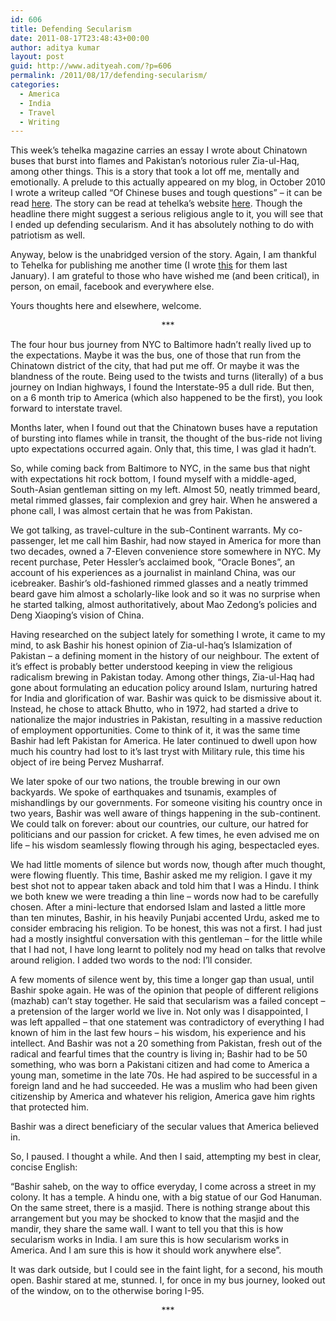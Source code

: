 ```yaml
---
id: 606
title: Defending Secularism
date: 2011-08-17T23:48:43+00:00
author: aditya kumar
layout: post
guid: http://www.adityeah.com/?p=606
permalink: /2011/08/17/defending-secularism/
categories:
  - America
  - India
  - Travel
  - Writing
---
```

This week&#8217;s tehelka magazine carries an essay I wrote about Chinatown buses that burst into flames and Pakistan&#8217;s notorious ruler Zia-ul-Haq, among other things. This is a story that took a lot off me, mentally and emotionally. A prelude to this actually appeared on my blog, in October 2010 I wrote a writeup called &#8220;Of Chinese buses and tough questions&#8221; &#8211; it can be read [here](http://www.adityeah.com/2010/10/08/chinese-buses-and-tough-questions/). The story can be read at tehelka&#8217;s website [here](http://tehelka.com/story_main50.asp?filename=hub2008711personal.asp). Though the headline there might suggest a serious religious angle to it, you will see that I ended up defending secularism. And it has absolutely nothing to do with patriotism as well.

Anyway, below is the unabridged version of the story. Again, I am thankful to Tehelka for publishing me another time (I wrote [this](http://www.adityeah.com/2011/01/31/scales-of-success-2/) for them last January). I am grateful to those who have wished me (and been critical), in person, on email, facebook and everywhere else. 

Yours thoughts here and elsewhere, welcome.

<div align="center">
  ***
</div>

The four hour bus journey from NYC to Baltimore hadn&#8217;t really lived up to the expectations. Maybe it was the bus, one of those that run from the Chinatown district of the city, that had put me off. Or maybe it was the blandness of the route. Being used to the twists and turns (literally) of a bus journey on Indian highways, I found the Interstate-95 a dull ride. But then, on a 6 month trip to America (which also happened to be the first), you look forward to interstate travel. 

Months later, when I found out that the Chinatown buses have a reputation of bursting into flames while in transit, the thought of the bus-ride not living upto expectations occurred again. Only that, this time, I was glad it hadn&#8217;t.

So, while coming back from Baltimore to NYC, in the same bus that night with expectations hit rock bottom, I found myself with a middle-aged, South-Asian gentleman sitting on my left. Almost 50, neatly trimmed beard, metal rimmed glasses, fair complexion and grey hair. When he answered a phone call, I was almost certain that he was from Pakistan.

We got talking, as travel-culture in the sub-Continent warrants. My co-passenger, let me call him Bashir, had now stayed in America for more than two decades, owned a 7-Eleven convenience store somewhere in NYC. My recent purchase, Peter Hessler&#8217;s acclaimed book, &#8220;Oracle Bones&#8221;, an account of his experiences as a journalist in mainland China, was our icebreaker. Bashir&#8217;s old-fashioned rimmed glasses and a neatly trimmed beard gave him almost a scholarly-like look and so it was no surprise when he started talking, almost authoritatively, about Mao Zedong&#8217;s policies and Deng Xiaoping&#8217;s vision of China. 

Having researched on the subject lately for something I wrote, it came to my mind, to ask Bashir his honest opinion of Zia-ul-haq&#8217;s Islamization of Pakistan &#8211; a defining moment in the history of our neighbour. The extent of it&#8217;s effect is probably better understood keeping in view the religious radicalism brewing in Pakistan today. Among other things, Zia-ul-Haq had gone about formulating an education policy around Islam, nurturing hatred for India and glorification of war. Bashir was quick to be dismissive about it. Instead, he chose to attack Bhutto, who in 1972, had started a drive to nationalize the major industries in Pakistan, resulting in a massive reduction of employment opportunities. Come to think of it, it was the same time Bashir had left Pakistan for America. He later continued to dwell upon how much his country had lost to it&#8217;s last tryst with Military rule, this time his object of ire being Pervez Musharraf.

We later spoke of our two nations, the trouble brewing in our own backyards. We spoke of earthquakes and tsunamis, examples of mishandlings by our governments. For someone visiting his country once in two years, Bashir was well aware of things happening in the sub-continent. We could talk on forever: about our countries, our culture, our hatred for politicians and our passion for cricket. A few times, he even advised me on life &#8211; his wisdom seamlessly flowing through his aging, bespectacled eyes.

We had little moments of silence but words now, though after much thought, were flowing fluently. This time, Bashir asked me my religion. I gave it my best shot not to appear taken aback and told him that I was a Hindu. I think we both knew we were treading a thin line &#8211; words now had to be carefully chosen. After a mini-lecture that endorsed Islam and lasted a little more than ten minutes, Bashir, in his heavily Punjabi accented Urdu, asked me to consider embracing his religion. To be honest, this was not a first. I had just had a mostly insightful conversation with this gentleman &#8211; for the little while that I had not, I have long learnt to politely nod my head on talks that revolve around religion. I added two words to the nod: I&#8217;ll consider.

A few moments of silence went by, this time a longer gap than usual, until Bashir spoke again. He was of the opinion that people of different religions (mazhab) can&#8217;t stay together. He said that secularism was a failed concept &#8211; a pretension of the larger world we live in. Not only was I disappointed, I was left appalled &#8211; that one statement was contradictory of everything I had known of him in the last few hours &#8211; his wisdom, his experience and his intellect. And Bashir was not a 20 something from Pakistan, fresh out of the radical and fearful times that the country is living in; Bashir had to be 50 something, who was born a Pakistani citizen and had come to America a young man, sometime in the late 70s. He had aspired to be successful in a foreign land and he had succeeded. He was a muslim who had been given citizenship by America and whatever his religion, America gave him rights that protected him.

Bashir was a direct beneficiary of the secular values that America believed in.

So, I paused. I thought a while. And then I said, attempting my best in clear, concise English:

&#8220;Bashir saheb, on the way to office everyday, I come across a street in my colony. It has a temple. A hindu one, with a big statue of our God Hanuman. On the same street, there is a masjid. There is nothing strange about this arrangement but you may be shocked to know that the masjid and the mandir, they share the same wall. I want to tell you that this is how secularism works in India. I am sure this is how secularism works in America. And I am sure this is how it should work anywhere else&#8221;.

It was dark outside, but I could see in the faint light, for a second, his mouth open. Bashir stared at me, stunned. I, for once in my bus journey, looked out of the window, on to the otherwise boring I-95.

<div align="center">
  ***
</div>